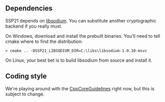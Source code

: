 ## Dependencies

SSP21 depends on [libsodium](https://download.libsodium.org/doc/). You can substitute another cryptographic backend if you really must.

On Windows, download and install the prebuilt binaries. You'll need to tell cmake where to find the distribution:

```
> cmake .. -DSSP21_LIBSODIUM_DIR=C:\libs\libsodium-1.0.10-msvc
```

On Linux, your best bet is to build libsodium from source and install it.

## Coding style

We're playing around with the [CppCoreGuidelines](http://isocpp.github.io/CppCoreGuidelines/CppCoreGuidelines) right now, but this is
subject to change.
